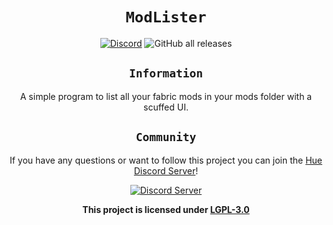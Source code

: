 <div align="center">
<center>

# `ModLister`

[![Discord](https://img.shields.io/discord/1003636176013492285?color=%235865F2&label=Discord&style=for-the-badge)](https://discord.gg/w7PpGax9Bq)
![GitHub all releases](https://img.shields.io/github/downloads/Maximusbarcz/modlister/total?label=downloads&style=for-the-badge)
## `Information`

A simple program to list all your fabric mods in your mods folder with a scuffed UI.

## `Community`

If you have any questions or want to follow this project you can join the [Hue Discord Server](https://discord.gg/w7PpGax9Bq)!

[![Discord Server](https://discordapp.com/api/guilds/1003636176013492285/widget.png?style=banner2)](https://discord.gg/w7PpGax9Bq)

**This project is licensed under [LGPL-3.0](https://www.gnu.org/licenses/lgpl-3.0.en.html)**

</center>
</div>

